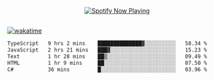 

<p align="center">
  <a href="https://open.spotify.com/user/31ljmyymhthokwewwcd6dsdmvprm" target="_blank"><img src="https://novatorem-psi-rosy.vercel.app/api/spotify" alt="Spotify Now Playing"/></a>
</p>

##

[![wakatime](https://wakatime.com/badge/user/87646243-158a-4241-a3cb-668e1fa2dbb8.svg)](https://wakatime.com/@87646243-158a-4241-a3cb-668e1fa2dbb8)
<!--START_SECTION:waka-->

```txt
TypeScript   9 hrs 2 mins    ██████████████▓░░░░░░░░░░   58.34 %
JavaScript   2 hrs 21 mins   ███▓░░░░░░░░░░░░░░░░░░░░░   15.23 %
Text         1 hr 28 mins    ██▒░░░░░░░░░░░░░░░░░░░░░░   09.49 %
HTML         1 hr 9 mins     ██░░░░░░░░░░░░░░░░░░░░░░░   07.50 %
C#           36 mins         █░░░░░░░░░░░░░░░░░░░░░░░░   03.96 %
```

<!--END_SECTION:waka-->
